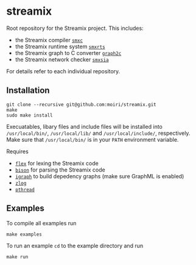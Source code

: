 # streamix
Root repository for the Streamix project. This includes:
 - the Streamix compiler [`smxc`](https://github.com/moiri/streamix-c)
 - the Streamix runtime system [`smxrts`](https://github.com/moiri/streamix-rts)
 - the Streamix graph to C converter [`graph2c`](https://github.com/moiri/streamix-graph2c)
 - the Streamix network checker [`smxsia`](https://github.com/moiri/streamix-sia)

For details refer to each individual repository.

## Installation

    git clone --recursive git@github.com:moiri/streamix.git
    make
    sudo make install

Execuatables, libary files and include files will be installed into `/usr/local/bin/`, `/usr/local/lib/` and `/usr/local/include/`, respectively.
Make sure that `/usr/local/bin/` is in your `PATH` environment variable.

Requires
 - [`flex`](https://github.com/westes/flex) for lexing the Streamix code
 - [`bison`](https://www.gnu.org/software/bison/) for parsing the Streamix code
 - [`igraph`](http://igraph.org/c/) to build depedency graphs (make sure GraphML is enabled)
 - [`zlog`](https://github.com/HardySimpson/zlog)
 - [`pthread`](https://computing.llnl.gov/tutorials/pthreads/)

## Examples
To compile all examples run

    make examples

To run an example `cd` to the example directory and run

    make run
